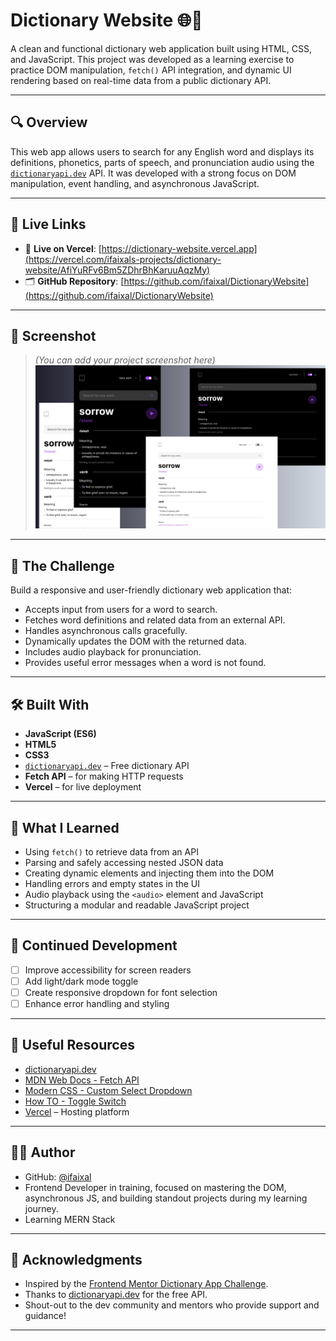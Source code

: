 # Dictionary Website 🌐📖

A clean and functional dictionary web application built using HTML, CSS, and JavaScript. This project was developed as a learning exercise to practice DOM manipulation, `fetch()` API integration, and dynamic UI rendering based on real-time data from a public dictionary API.

---

## 🔍 Overview

This web app allows users to search for any English word and displays its definitions, phonetics, parts of speech, and pronunciation audio using the [`dictionaryapi.dev`](https://dictionaryapi.dev/) API. It was developed with a strong focus on DOM manipulation, event handling, and asynchronous JavaScript.

---

## 🚀 Live Links

- 🔗 **Live on Vercel**: [https://dictionary-website.vercel.app](https://vercel.com/ifaixals-projects/dictionary-website/AfiYuRFv6Bm5ZDhrBhKaruuAqzMy)
- 🗂️ **GitHub Repository**: [https://github.com/ifaixal/DictionaryWebsite](https://github.com/ifaixal/DictionaryWebsite)

---

## 📸 Screenshot

> *(You can add your project screenshot here)*  
> ![Screenshot](./screenshot.PNG)

---

## 🎯 The Challenge

Build a responsive and user-friendly dictionary web application that:

- Accepts input from users for a word to search.
- Fetches word definitions and related data from an external API.
- Handles asynchronous calls gracefully.
- Dynamically updates the DOM with the returned data.
- Includes audio playback for pronunciation.
- Provides useful error messages when a word is not found.

---

## 🛠️ Built With

- **JavaScript (ES6)**
- **HTML5**
- **CSS3**
- [`dictionaryapi.dev`](https://dictionaryapi.dev/) – Free dictionary API
- **Fetch API** – for making HTTP requests
- **Vercel** – for live deployment

---

## 🧠 What I Learned

- Using `fetch()` to retrieve data from an API
- Parsing and safely accessing nested JSON data
- Creating dynamic elements and injecting them into the DOM
- Handling errors and empty states in the UI
- Audio playback using the `<audio>` element and JavaScript
- Structuring a modular and readable JavaScript project

---

## 🔧 Continued Development

- [ ] Improve accessibility for screen readers
- [ ] Add light/dark mode toggle
- [ ] Create responsive dropdown for font selection
- [ ] Enhance error handling and styling

---

## 🧰 Useful Resources

- [dictionaryapi.dev](https://dictionaryapi.dev/)
- [MDN Web Docs - Fetch API](https://developer.mozilla.org/en-US/docs/Web/API/Fetch_API)
- [Modern CSS - Custom Select Dropdown](https://moderncss.dev/custom-select-styles-with-pure-css/)
- [How TO - Toggle Switch](https://www.w3schools.com/howto/howto_css_switch.asp)
- [Vercel](https://vercel.com) – Hosting platform

---

## 🙋‍♂️ Author

- GitHub: [@ifaixal](https://github.com/ifaixal)
- Frontend Developer in training, focused on mastering the DOM, asynchronous JS, and building standout projects during my learning journey.
- Learning MERN Stack

---

## 🙏 Acknowledgments

- Inspired by the [Frontend Mentor Dictionary App Challenge](https://www.frontendmentor.io).
- Thanks to [dictionaryapi.dev](https://dictionaryapi.dev/) for the free API.
- Shout-out to the dev community and mentors who provide support and guidance!

---
